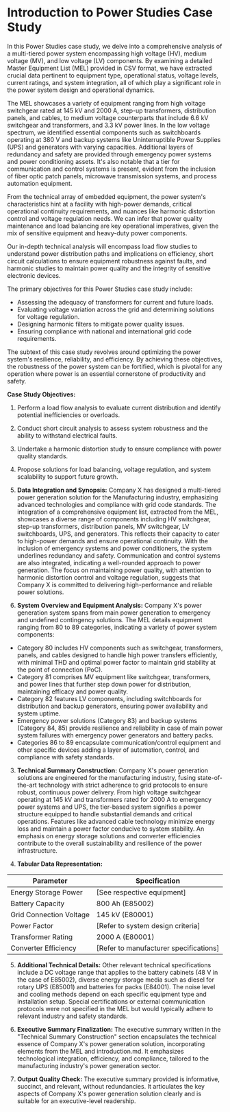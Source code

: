 # Introduction to Power Studies Case Study

In this Power Studies case study, we delve into a comprehensive analysis of a multi-tiered power system encompassing high voltage (HV), medium voltage (MV), and low voltage (LV) components. By examining a detailed Master Equipment List (MEL) provided in CSV format, we have extracted crucial data pertinent to equipment type, operational status, voltage levels, current ratings, and system integration, all of which play a significant role in the power system design and operational dynamics.

The MEL showcases a variety of equipment ranging from high voltage switchgear rated at 145 kV and 2000 A, step-up transformers, distribution panels, and cables, to medium voltage counterparts that include 6.6 kV switchgear and transformers, and 3.3 kV power lines. In the low voltage spectrum, we identified essential components such as switchboards operating at 380 V and backup systems like Uninterruptible Power Supplies (UPS) and generators with varying capacities. Additional layers of redundancy and safety are provided through emergency power systems and power conditioning assets. It's also notable that a tier for communication and control systems is present, evident from the inclusion of fiber optic patch panels, microwave transmission systems, and process automation equipment.

From the technical array of embedded equipment, the power system's characteristics hint at a facility with high-power demands, critical operational continuity requirements, and nuances like harmonic distortion control and voltage regulation needs. We can infer that power quality maintenance and load balancing are key operational imperatives, given the mix of sensitive equipment and heavy-duty power components.

Our in-depth technical analysis will encompass load flow studies to understand power distribution paths and implications on efficiency, short circuit calculations to ensure equipment robustness against faults, and harmonic studies to maintain power quality and the integrity of sensitive electronic devices.

The primary objectives for this Power Studies case study include:

- Assessing the adequacy of transformers for current and future loads.
- Evaluating voltage variation across the grid and determining solutions for voltage regulation.
- Designing harmonic filters to mitigate power quality issues.
- Ensuring compliance with national and international grid code requirements.

The subtext of this case study revolves around optimizing the power system's resilience, reliability, and efficiency. By achieving these objectives, the robustness of the power system can be fortified, which is pivotal for any operation where power is an essential cornerstone of productivity and safety.

**Case Study Objectives:**
1. Perform a load flow analysis to evaluate current distribution and identify potential inefficiencies or overloads.
2. Conduct short circuit analysis to assess system robustness and the ability to withstand electrical faults.
3. Undertake a harmonic distortion study to ensure compliance with power quality standards.
4. Propose solutions for load balancing, voltage regulation, and system scalability to support future growth.

1. **Data Integration and Synopsis:**
Company X has designed a multi-tiered power generation solution for the Manufacturing industry, emphasizing advanced technologies and compliance with grid code standards. The integration of a comprehensive equipment list, extracted from the MEL, showcases a diverse range of components including HV switchgear, step-up transformers, distribution panels, MV switchgear, LV switchboards, UPS, and generators. This reflects their capacity to cater to high-power demands and ensure operational continuity. With the inclusion of emergency systems and power conditioners, the system underlines redundancy and safety. Communication and control systems are also integrated, indicating a well-rounded approach to power generation. The focus on maintaining power quality, with attention to harmonic distortion control and voltage regulation, suggests that Company X is committed to delivering high-performance and reliable power solutions.

2. **System Overview and Equipment Analysis:**
Company X's power generation system spans from main power generation to emergency and undefined contingency solutions. The MEL details equipment ranging from 80 to 89 categories, indicating a variety of power system components:

- Category 80 includes HV components such as switchgear, transformers, panels, and cables designed to handle high power transfers efficiently, with minimal THD and optimal power factor to maintain grid stability at the point of connection (PoC).
- Category 81 comprises MV equipment like switchgear, transformers, and power lines that further step down power for distribution, maintaining efficacy and power quality.
- Category 82 features LV components, including switchboards for distribution and backup generators, ensuring power availability and system uptime.
- Emergency power solutions (Category 83) and backup systems (Category 84, 85) provide resilience and reliability in case of main power system failures with emergency power generators and battery packs.
- Categories 86 to 89 encapsulate communication/control equipment and other specific devices adding a layer of automation, control, and compliance with safety standards.

3. **Technical Summary Construction:**
Company X's power generation solutions are engineered for the manufacturing industry, fusing state-of-the-art technology with strict adherence to grid protocols to ensure robust, continuous power delivery. From high voltage switchgear operating at 145 kV and transformers rated for 2000 A to emergency power systems and UPS, the tier-based system signifies a power structure equipped to handle substantial demands and critical operations. Features like advanced cable technology minimize energy loss and maintain a power factor conducive to system stability. An emphasis on energy storage solutions and converter efficiencies contribute to the overall sustainability and resilience of the power infrastructure.

4. **Tabular Data Representation:**

| Parameter                   | Specification             |
|-----------------------------|---------------------------|
| Energy Storage Power        | [See respective equipment]|
| Battery Capacity            | 800 Ah (E85002)           |
| Grid Connection Voltage     | 145 kV (E80001)           |
| Power Factor                | [Refer to system design criteria] |
| Transformer Rating          | 2000 A (E80001)           |
| Converter Efficiency        | [Refer to manufacturer specifications] |

5. **Additional Technical Details:**
Other relevant technical specifications include a DC voltage range that applies to the battery cabinets (48 V in the case of E85002), diverse energy storage media such as diesel for rotary UPS (E85001) and batteries for packs (E84001). The noise level and cooling methods depend on each specific equipment type and installation setup. Special certifications or external communication protocols were not specified in the MEL but would typically adhere to relevant industry and safety standards.

6. **Executive Summary Finalization:**
The executive summary written in the "Technical Summary Construction" section encapsulates the technical essence of Company X's power generation solution, incorporating elements from the MEL and introduction.md. It emphasizes technological integration, efficiency, and compliance, tailored to the manufacturing industry's power generation sector.

7. **Output Quality Check:**
The executive summary provided is informative, succinct, and relevant, without redundancies. It articulates the key aspects of Company X's power generation solution clearly and is suitable for an executive-level readership.